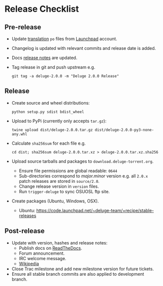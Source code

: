 # Release Checklist

## Pre-release

- Update [translation] `po` files from [Launchpad] account.
- Changelog is updated with relevant commits and release date is added.
- Docs [release notes] are updated.
- Tag release in git and push upstream e.g.

      git tag -a deluge-2.0.0 -m "Deluge 2.0.0 Release"

## Release

- Create source and wheel distributions:

      python setup.py sdist bdist_wheel

- Upload to PyPi (currently only accepts `tar.gz`):

      twine upload dist/deluge-2.0.0.tar.gz dist/deluge-2.0.0-py3-none-any.whl

- Calculate `sha256sum` for each file e.g.

      cd dist; sha256sum deluge-2.0.0.tar.xz > deluge-2.0.0.tar.xz.sha256

- Upload source tarballs and packages to `download.deluge-torrent.org`.
  - Ensure file permissions are global readable: `0644`
  - Sub-directories correspond to _major.minor_ version e.g. all `2.0.x` patch
    releases are stored in `source/2.0`.
  - Change release version in `version` files.
  - Run `trigger-deluge` to sync OSUOSL ftp site.
- Create packages (Ubuntu, Windows, OSX).
  - Ubuntu: <https://code.launchpad.net/~deluge-team/+recipe/stable-releases>

## Post-release

- Update with version, hashes and release notes:
  - Publish docs on [ReadTheDocs].
  - Forum announcement.
  - IRC welcome message.
  - [Wikipedia]
- Close Trac milestone and add new milestone version for future tickets.
- Ensure all stable branch commits are also applied to development branch.

[readthedocs]: https://deluge.readthedocs.io
[wikipedia]: http://en.wikipedia.org/wiki/Deluge_%28software%29
[launchpad]: https://translations.launchpad.net/deluge
[translation]: ../../contributing/translations.md
[release notes]: ../../release/index.md
